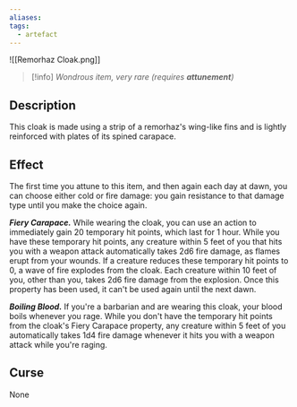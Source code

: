 ```yaml
---
aliases: 
tags:
  - artefact
---
```

![[Remorhaz Cloak.png]]
>[!info]
>_Wondrous item, very rare (requires **attunement**)_
## Description
This cloak is made using a strip of a remorhaz's wing-like fins and is lightly reinforced with plates of its spined carapace.
## Effect
The first time you attune to this item, and then again each day at dawn, you can choose either cold or fire damage: you gain resistance to that damage type until you make the choice again.

_**Fiery Carapace.**_ While wearing the cloak, you can use an action to immediately gain 20 temporary hit points, which last for 1 hour. While you have these temporary hit points, any creature within 5 feet of you that hits you with a weapon attack automatically takes 2d6 fire damage, as flames erupt from your wounds. If a creature reduces these temporary hit points to 0, a wave of fire explodes from the cloak. Each creature within 10 feet of you, other than you, takes 2d6 fire damage from the explosion. Once this property has been used, it can't be used again until the next dawn.

_**Boiling Blood.**_ If you're a barbarian and are wearing this cloak, your blood boils whenever you rage. While you don't have the temporary hit points from the cloak's Fiery Carapace property, any creature within 5 feet of you automatically takes 1d4 fire damage whenever it hits you with a weapon attack while you're raging.
## Curse
None

